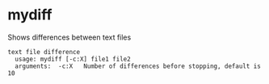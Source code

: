 # mydiff
Shows differences between text files


    text file difference
      usage: mydiff [-c:X] file1 file2
      arguments:  -c:X   Number of differences before stopping, default is 10

